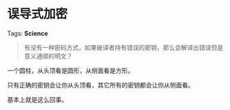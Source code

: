 # 误导式加密

Tags: **Science**

> 有没有一种密码方式，如果破译者持有错误的密钥，那么会解译出错误但是意义通顺的明文？



一个圆柱，从头顶看是圆形，从侧面看是方形。

只有正确的密钥会让你从头顶看，其它所有的密钥都会让你从侧面看。

基本上就是这么回事。



